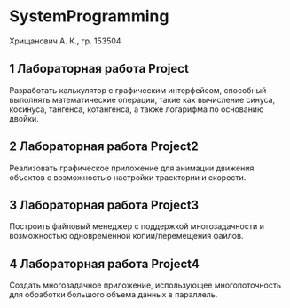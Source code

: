 # SystemProgramming
Хрищанович А. К., гр. 153504
## 1 Лабораторная работа Project
Разработать калькулятор с графическим интерфейсом, способный выполнять математические операции, такие как вычисление синуса, косинуса, тангенса, котангенса, а также логарифма по основанию двойки.
## 2 Лабораторная работа Project2
Реализовать графическое приложение для анимации движения объектов с возможностью настройки траектории и скорости.
## 3 Лабораторная работа Project3
Построить файловый менеджер с поддержкой многозадачности и возможностью одновременной копии/перемещения файлов.
## 4 Лабораторная работа Project4
Создать многозадачное приложение, использующее многопоточность для обработки большого объема данных в параллель.
